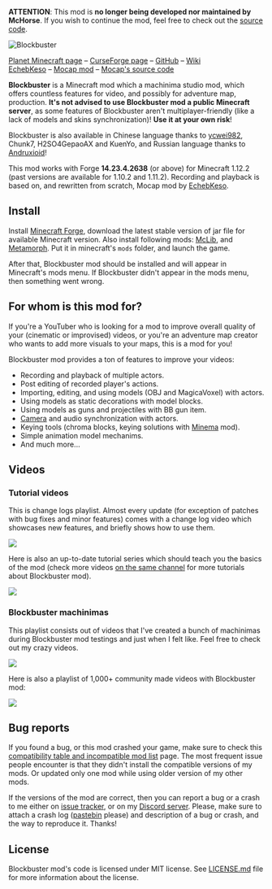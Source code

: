 **ATTENTION**: This mod is **no longer being developed nor maintained by McHorse**. If you wish to continue the mod, feel free to check out the [source code](https://github.com/mchorse/blockbuster).  

![Blockbuster](https://i.imgur.com/fkRVMIw.png)

[Planet Minecraft page](http://www.planetminecraft.com/mod/blockbuster-machinima-mod/) – [CurseForge page](https://www.curseforge.com/minecraft/mc-mods/blockbuster) – [GitHub](https://github.com/mchorse/blockbuster) – [Wiki](https://github.com/mchorse/blockbuster/wiki)  
[EchebKeso](https://twitter.com/EchebKeso) – [Mocap mod](http://www.minecraftforum.net/forums/mapping-and-modding/minecraft-mods/1445402-minecraft-motion-capture-mod-mocap-16-000) – [Mocap's source code](https://github.com/EchebKeso/Mocap)

**Blockbuster** is a Minecraft mod which a machinima studio mod, which offers countless features for video, and possibly for adventure map, production. **It's not advised to use Blockbuster mod a public Minecraft server**, as some features of Blockbuster aren't multiplayer-friendly (like a lack of models and skins synchronization)! **Use it at your own risk**!

Blockbuster is also available in Chinese language thanks to [ycwei982](https://www.youtube.com/channel/UCfUDMSGlXUblXimkvNl_7Ww), Chunk7, H2SO4GepaoAX and KuenYo, and Russian language thanks to [Andruxioid](https://www.youtube.com/channel/UCnHOceBjwMyqCR5oYOoNqhQ)!

This mod works with Forge **14.23.4.2638** (or above) for Minecraft 1.12.2 (past versions are available for 1.10.2 and 1.11.2). Recording and playback is based on, and rewritten from scratch, Mocap mod by [EchebKeso](https://twitter.com/EchebKeso).

## Install

Install [Minecraft Forge](http://files.minecraftforge.net/), download the latest stable version of jar file for available Minecraft version. Also install following mods: [McLib](https://www.curseforge.com/minecraft/mc-mods/mchorses-mclib), and [Metamorph](https://www.curseforge.com/minecraft/mc-mods/metamorph). Put it in minecraft's `mods` folder, and launch the game.

After that, Blockbuster mod should be installed and will appear in Minecraft's mods menu. If Blockbuster didn't appear in the mods menu, then something went wrong. 

## For whom is this mod for?

If you're a YouTuber who is looking for a mod to improve overall quality of your (cinematic or improvised) videos, or you're an adventure map creator who wants to add more visuals to your maps, this is a mod for you!

Blockbuster mod provides a ton of features to improve your videos: 

* Recording and playback of multiple actors.
* Post editing of recorded player's actions.
* Importing, editing, and using models (OBJ and MagicaVoxel) with actors.
* Using models as static decorations with model blocks.
* Using models as guns and projectiles with BB gun item.
* [Camera](https://www.curseforge.com/minecraft/mc-mods/aperture) and audio synchronization with actors.
* Keying tools (chroma blocks, keying solutions with [Minema](https://github.com/daipenger/minema/releases) mod).
* Simple animation model mechanims.
* And much more...

## Videos

### Tutorial videos

This is change logs playlist. Almost every update (for exception of patches with bug fixes and minor features) comes with a change log video which showcases new features, and briefly shows how to use them.

<a href="https://youtu.be/faeKqT5FYyA?list=PL6UPd2Tj65nEwg2bfY-NduLihPy6fgnvK"><img src="https://img.youtube.com/vi/faeKqT5FYyA/0.jpg"></a> 

Here is also an up-to-date tutorial series which should teach you the basics of the mod (check more videos [on the same channel](https://www.youtube.com/c/McHorsesmods/videos) for more tutorials about Blockbuster mod).

<a href="https://youtu.be/Vv5ZwtZdwz0?list=PLLnllO8nnzE-xmqdymsLpxnXTaAbyIVjM"><img src="https://img.youtube.com/vi/Vv5ZwtZdwz0/0.jpg"></a> 

### Blockbuster machinimas

This playlist consists out of videos that I've created a bunch of machinimas during Blockbuster mod testings and just when I felt like. Feel free to check out my crazy videos.

<a href="https://youtu.be/eig13klr-kw?list=PL6UPd2Tj65nFdhjzY-z6yCJuPaEanB2BF"><img src="https://img.youtube.com/vi/eig13klr-kw/0.jpg"></a> 

Here is also a playlist of 1,000+ community made videos with Blockbuster mod:

<a href="https://youtu.be/kJHMj245qSY?list=PL6UPd2Tj65nEE8kLKBxYYZLAjruJkO0r_"><img src="https://img.youtube.com/vi/kJHMj245qSY/0.jpg"></a> 

## Bug reports

If you found a bug, or this mod crashed your game, make sure to check this [compatibility table and incompatible mod list](https://github.com/mchorse/mclib/wiki/Compatibility-table-of-McHorse%27s-mods) page. The most frequent issue people encounter is that they didn't install the compatible versions of my mods. Or updated only one mod while using older version of my other mods.

If the versions of the mod are correct, then you can report a bug or a crash to me either on [issue tracker](https://github.com/mchorse/blockbuster/issues/), or on my [Discord server](https://discord.gg/qfxrqUF). Please, make sure to attach a crash log ([pastebin](http://pastebin.com) please) and description of a bug or crash, and the way to reproduce it. Thanks! 

## License

Blockbuster mod's code is licensed under MIT license. See [LICENSE.md](./LICENSE.md) file for more information about the license.